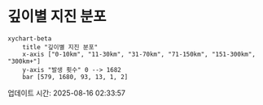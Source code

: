 # 깊이별 지진 분포

```mermaid
xychart-beta
    title "깊이별 지진 분포"
    x-axis ["0-10km", "11-30km", "31-70km", "71-150km", "151-300km", "300km+"]
    y-axis "발생 횟수" 0 --> 1682
    bar [579, 1680, 93, 13, 1, 2]
```

업데이트 시간: 2025-08-16 02:33:57
